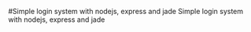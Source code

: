 #Simple login system with nodejs, express and jade
Simple login system with nodejs, express and jade

